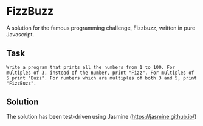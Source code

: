 # FizzBuzz

A solution for the famous programming challenge, Fizzbuzz, written in pure Javascript.

## Task

```
Write a program that prints all the numbers from 1 to 100. For multiples of 3, instead of the number, print "Fizz". For multiples of 5 print "Buzz". For numbers which are multiples of both 3 and 5, print "FizzBuzz".
```

## Solution

The solution has been test-driven using Jasmine (https://jasmine.github.io/)
